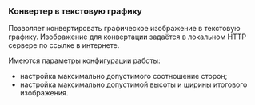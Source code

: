 ### Конвертер в текстовую графику

Позволяет конвертировать графическое изображение в текстовую графику. 
Изображение для конвертации задаётся в локальном HTTP сервере по ссылке в интернете.

Имеются параметры конфигурации работы: 
- настройка максимально допустимого соотношение сторон;
- настройка максимально допустимой высоты и ширины итогового изображения.
